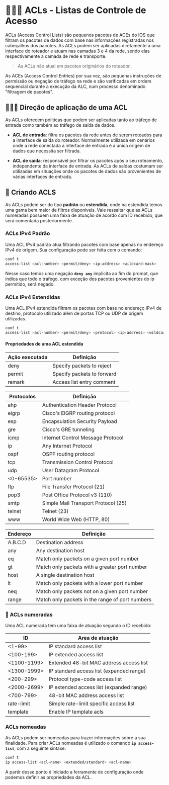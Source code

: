 # 🕵🏾‍♀️ ACLs - Listas de Controle de Acesso

ACLs (Access Control Lists) são pequenos pacotes de ACEs do IOS que filtram os pacotes de dados com base nas informações registradas nos cabeçalhos dos pacotes. As ACLs podem ser aplicadas diretamente a uma interface do roteador e atuam nas camadas 3 e 4 da rede, sendo elas respectivamente a camada de rede e transporte.

> As ACLs não atual em pacotes originários do roteador.

As ACEs (Access Control Entries) por sua vez, são pequenas instruções de permissão ou negação de tráfego na rede e são verificadas em ordem sequencial durante a execução da ALC, num processo denominado "filtragem de pacotes".

## 🕵🏾‍♀️ Direção de aplicação de uma ACL

As ACLs oferecem politicas que podem ser aplicadas tanto ao tráfego de entrada como também ao tráfego de saída de dados.

* **ACL de entrada**: filtra os pacotes da rede antes de serem roteados para a interface de saída do roteador. Normalmente utilizada em cenários onde a rede conectada a interface de entrada é a única origem de dados que necessita ser filtrada.

* **ACL de saída**: responsável por filtrar os pacotes após o seu roteamento, independente da interface de entrada. As ACLs de saídas costumam ser utilizadas em situações onde os pacotes de dados são provenientes de várias interfaces de entrada.

## 🔏 Criando ACLS

As ACLs podem ser do tipo **padrão** ou **estendida**, onde na estendida temos uma gama bem maior de filtros disponíveis. Vale ressaltar que as ACLs numeradas possuem uma faixa de atuação de acordo com ID recebido, que será comentada posteriormente.

### ACLs IPv4 Padrão

Uma ACL IPv4 padrão atua filtrando pacotes com base apenas no endereço IPv4 de origem. Sua configuração pode ser feita com o comando:

```bash
conf t
access-list <acl-number> <permit/deny> <ip-address> <wildcard-mask>
```

Nesse caso temos uma negação **`deny any`** implícita ao fim do prompt, que indica que todo o tráfego, com exceção dos pacotes provenientes do ip permitido, será negado.

### ACLs IPv4 Estendidas

Uma ACL IPv4 estendida filtram os pacotes com base no endereço IPv4 de destino, protocolo utilizado além de portas TCP ou UDP de origem utilizadas.

```bash
conf t
access-list <acl-number> <permit/deny> <protocol> <ip-address> <wildcard-mask> <packets> <net-protocol>
```

#### Propriedades de uma ACL estendida

| Ação executada | Definição                  |
|----------------|----------------------------|
| deny           | Specify packets to reject  |
| permit         | Specify packets to forward |
| remark         | Access list entry comment  |

| Protocolos     | Definição                           |
|----------------|-------------------------------------|
| ahp            | Authentication Header Protocol      |
| eigrp          | Cisco's EIGRP routing protocol      |
| esp            | Encapsulation Security Payload      |
| gre            | Cisco's GRE tunneling               |
| icmp           | Internet Control Message Protocol   |
| ip             | Any Internet Protocol               |
| ospf           | OSPF routing protocol               |
| tcp            | Transmission Control Protocol       |
| udp            | User Datagram Protocol              |
| <0-65535>      | Port number                         |
| ftp            | File Transfer Protocol (21)         |
| pop3           | Post Office Protocol v3 (110)       |
| smtp           | Simple Mail Transport Protocol (25) |
| telnet         | Telnet (23)                         |
| www            | World Wide Web (HTTP, 80)           |

| Endereço | Definição                                       |
|----------|-------------------------------------------------|
| A.B.C.D  | Destination address                             |
| any      | Any destination host                            |
| eq       | Match only packets on a given port number       |
| gt       | Match only packets with a greater port number   |
| host     | A single destination host                       |
| lt       | Match only packets with a lower port number     |
| neq      | Match only packets not on a given port number   |
| range    | Match only packets in the range of port numbers |

### 🔢 ACLs numeradas

Uma ACL numerada tem uma faixa de atuação segundo o ID recebido:

| ID          | Area de atuação                          |
|-------------|------------------------------------------|
| <1-99>      | IP standard access list                  |
| <100-199>   | IP extended access list                  |
| <1100-1199> | Extended 48-bit MAC address access list  |
| <1300-1999> | IP standard access list (expanded range) |
| <200-299>   | Protocol type-code access list           |
| <2000-2699> | IP extended access list (expanded range) |
| <700-799>   | 48-bit MAC address access list           |
| rate-limit  | Simple rate-limit specific access list   |
| template    | Enable IP template acls                  |

### ACLs nomeadas

As ACLs podem ser nomeadas para trazer informações sobre a sua finalidade. Para criar ACLs nomeadas é utilizado o comando **`ip access-list`**, com a seguinte sintaxe:

```bash
conf t
ip access-list <acl-name> <extended/standard> <acl-name>
```

A partir desse ponto é iniciado a ferramente de configuração onde podemos definir as propriedades da ACL.

